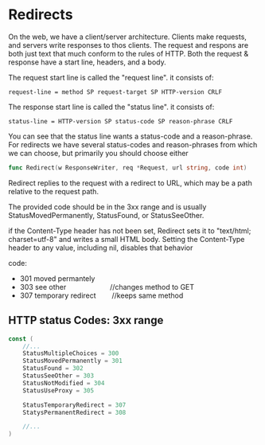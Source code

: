# Redirects

<!-- markdownlint-disable -->

On the web, we have a client/server architecture. Clients make requests, and servers write responses to thos clients. The request and respons are both just text that much conform to the rules of HTTP. Both the request & response have a start line, headers, and a body.

The request start line is called the "request line". it consists of:

`request-line = method SP request-target SP HTTP-version CRLF`

The response start line is called the "status line". it consists of:

`status-line = HTTP-version SP status-code SP reason-phrase CRLF`

You can see that the status line wants a status-code and a reason-phrase. For redirects we have several status-codes and reason-phrases from which we can choose, but primarily you should choose either

```go
func Redirect(w ResponseWriter, req *Request, url string, code int)
```

Redirect replies to the request with a redirect to URL, which may be a path relative to the request path.

The provided code should be in the 3xx range and is usually StatusMovedPermanently, StatusFound, or StatusSeeOther.

if the Content-Type header has not been set, Redirect sets it to "text/html; charset=utf-8" and writes a small HTML body. Setting the Content-Type header to any value, including nil, disables that behavior

code:

<ul>
    <li> 301 moved permantely</li>
    <li> 303 see other &emsp;&emsp;&emsp;&emsp;&emsp;&emsp;//changes method to GET </li>
    <li> 307 temporary redirect &emsp;&emsp;//keeps same method</li>
</ul>

<h2>HTTP status Codes: 3xx range</h2>

```go
const (
    //...
    StatusMultipleChoices = 300
    StatusMovedPermanently = 301
    StatusFound = 302
    StatusSeeOther = 303
    StatusNotModified = 304
    StatusUseProxy = 305

    StatusTemporaryRedirect = 307
    StatysPermanentRedirect = 308

    //...
)
```
